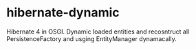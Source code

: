 hibernate-dynamic
=================

Hibernate 4 in OSGI. Dynamic loaded entities and recosntruct all PersistenceFactory and usging EntityManager dynamacally.

